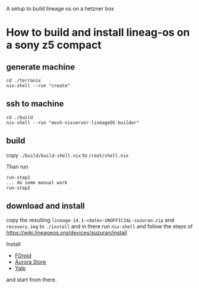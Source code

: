 
A setup to build lineage os on a hetzner box

# How to build and install lineag-os on a sony z5 compact

## generate machine

```
cd ./terranix
nix-shell --run "create"
```

## ssh to machine

```
cd ./build
nix-shell --run "mosh-nixserver-lineageOS-builder"
```

## build

copy `./build/build-shell.nix` to `/root/shell.nix`

Than run

```
run-step1
... do some manual work
run-step2
```

## download and install

copy the resulting `lineage-14.1-<date>-UNOFFICIAL-suzuran.zip` and `recovery.img` to `./install`
and in there run `nix-shell` 
and follow the steps of https://wiki.lineageos.org/devices/suzuran/install

Install 

* [FDroid](https://f-droid.org/)
* [Aurora Store](https://f-droid.org/en/packages/com.aurora.store/)
* [Yalp](https://f-droid.org/en/packages/com.github.yeriomin.yalpstore/)

and start from there.
